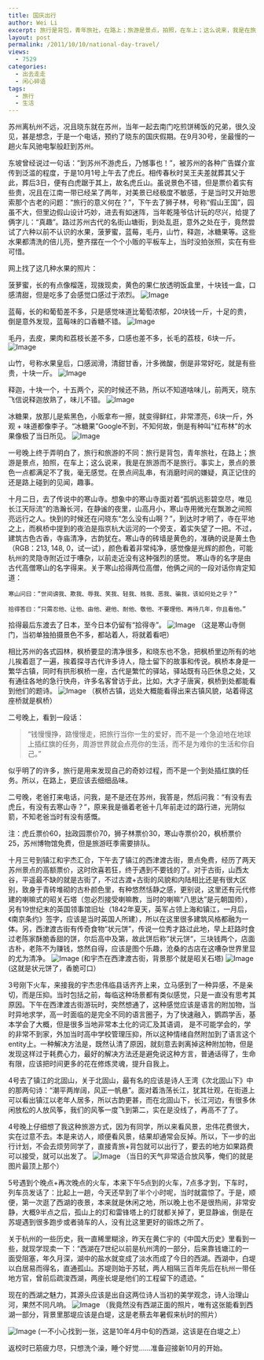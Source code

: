 ```yaml
---
title: 国庆出行
author: Wei Li
excerpt: 旅行是背包，青年旅社，在路上；旅游是景点，拍照，在车上；这么说来，我是在旅游而不是旅行。事实上，景点的景色一点都满足不了我，毫无感觉，在景点间乱串，有消磨时间的嫌疑，真正记住的还是路上碰到的见闻，趣事。
layout: post
permalink: /2011/10/10/national-day-travel/
views:
  - 7529
categories:
  - 出去走走
  - 闲心碎语
tags:
  - 旅行
  - 生活
---
```

 苏州离杭州不远，况且晓东就在苏州，当年一起去南门吃煎饼稀饭的兄弟，很久没见，甚是想念，于是一个电话，预约了晓东的国庆假期。在9月30号，坐最慢的一趟火车风驰电掣般赶到苏州。

东坡曾经说过一句话：”到苏州不游虎丘，乃憾事也！”，被苏州的各种广告媒介宣传到泛滥的程度，于是10月1号上午去了虎丘。相传春秋时吴王夫差就葬其父于此，葬后3日，便有白虎踞于其上，故名虎丘山。虽说景色不错，但是票价着实有些贵，况且在江南一带已经呆了两年，对美景已经极度不敏感，于是当时又开始思索那个古老的问题：“旅行的意义何在？”，下午去了狮子林，号称“假山王国”，园虽不大，但里边假山设计巧妙，进去有如迷阵，当年乾隆爷估计玩的尽兴，给提了俩字儿：“真趣”。路过苏州古代的名街山塘街，到处乱逛，意外之处在于，竟然尝试了六种以前不认识的水果，菠萝蜜，蓝莓，毛丹，山竹，释迦，冰糖果等。这些水果都清洗的倍儿亮，整齐摆在一个个小贩的平板车上，当时没拍张照，实在有些可惜。

网上找了这几种水果的照片：

菠萝蜜，长的有点像榴莲，现拨现卖，黄色的果仁放透明饭盒里，十块钱一盒，口感清甜，但是吃多了会感觉口感过于浓烈。
![Image][1]

蓝莓，长的和葡萄差不多，只是感觉味道比葡萄浓郁，20块钱一斤，十足的贵，倒是意外发现，蓝莓味的口香糖不错。
![Image][2]

毛丹，去皮，果肉和荔枝长差不多，口感也差不多，长毛的荔枝，6块一斤。
![Image][3]

山竹，号称水果皇后，口感润滑，清甜甘香，汁多微酸，倒是非常好吃，就是有些贵，十块一斤。
![Image][4] 

释迦，十块一个，十五两个，买的时候还不熟，所以不知道啥味儿，前两天，晓东飞信说释迦放熟了，味儿不错。
![Image][5]

冰糖果，放那儿是紫黑色，小贩拿布一擦，就变得鲜红，非常漂亮，6块一斤，外观 + 味道都像李子。“冰糖果”Google不到，不知何故，倒是有种叫“红布林”的水果像极了当日所见。
![Image][6]

一号晚上终于弄明白了，旅行和旅游的不同：旅行是背包，青年旅社，在路上；旅游是景点，拍照，在车上；这么说来，我是在旅游而不是旅行。事实上，景点的景色一点都满足不了我，毫无感觉。在景点间乱串，有消磨时间的嫌疑，真正记住的还是路上碰到的见闻，趣事。

十月二日，去了传说中的寒山寺。想象中的寒山寺面对着“孤帆远影碧空尽，唯见长江天际流”的浩瀚长河，在静谧的夜里，山高月小，寒山寺用微光在飘渺之间照亮远行之人。快到的时候还在问晓东“怎么没有山啊？”，到达时才明了，寺在平地之上，而枫桥中提到的夜泊是指京杭大运河的一个旁支，着实失望了一把。不过，建筑古色古香，寺庙清净，古韵犹在。寒山寺的砖墙是黄色的，准确的说是黄土色（RGB：213, 148, 0，试一试），颜色看着非常纯净，感觉像是光辉的颜色，可能杭州的灵隐寺附近过于嘈杂，以前走近没有这种强烈的感觉。 寒山寺的名字是由古代高僧寒山的名字得来。关于寒山拾得两位高僧，他俩之间的一段对话你肯定知道：

	寒山问曰：“世间谤我、欺我、辱我、笑我、轻我、贱我、恶我、骗我，该如何处之乎？”

	拾得答曰：“只需忍他、让他、由他、避他、耐他、敬他、不要理他、再待几年，你且看他。”

拾得最后东渡去了日本，至今日本仍留有“拾得寺”。 
![Image][7]
（这是寒山寺侧门，当初单独拍摄景色不多，都站着人，将就着看吧）

相比苏州的各式园林，枫桥要显的清净很多，和晓东也不急，把枫桥里边所有的地儿挨着逛了一遍，挨着探寻古代许多诗人，隐士留下的故事和传说。枫桥本身是一繁华古镇，同时有拱形枫桥一座，古代是繁忙的驿站，驿站既有马匹休息之处，又有通往各地的急行快舟，许多名客曾访于此，比如，大才子唐寅，枫桥到处都能看到他们的题诗。 
![Image][8]
（枫桥古镇，远处大概能看得出来古镇风貌，站着得这座桥就是枫桥）

二号晚上，看到一段话：

>“钱慢慢挣，路慢慢走，把旅行当你一生的爱好，而不是一个急迫地在地球上插红旗的任务，周游世界就会点亮你的生活，而不是为难你的生活和你自己。”

似乎明了的许多，旅行是用来发现自己的奇妙过程，而不是一个到处插红旗的任务。所以，在路上，更应该去细细品味。

二号晚，老爸打来电话，问我，是不是还在苏州，我答是，然后问我：“有没有去虎丘，有没有去寒山寺？”，原来我是循着老爸十几年前走过的路行进，光阴似箭，不知老爸当时有没有感慨。

注：虎丘票价60，拙政园票价70，狮子林票价30，寒山寺票价20，枫桥票价25，苏州博物馆免费，但是旅游旺季需要排队。

十月三号到镇江和宇杰汇合，下午去了镇江的西津渡古街，景点免费，经历了两天苏州景点的高额票价，这时欣喜若狂，终于遇到不要钱的了。对于古街，山西太谷，平遥最不缺的就是古街了，不过古渡+古街的风貌和内陆相比还是有很大区别，致身于青砖堆砌的古朴颜色里，有种悠然恬静之感，更别说，这里还有元代修建的喇嘛式的昭关石塔（忽必烈接受喇嘛教，当时的喇嘛“八思达”是元朝国师），另有19世纪末的英国领事馆旧址（1842年夏天，英军占领上海和镇江，一月后，《南京条约》签字，应该是当时英国人所建），所以在这里很多建筑风格都融为一体。另，西津渡古街有传奇食物“状元饼”，传说一位秀才路过此地，早上赶路时食过老陈家酥脆香甜的饼，尔后高中及第，故此饼后称“状元饼“，三块钱两个，店面古朴，老陈不为赚钱，悠然自得，应该是图个乐趣，沧桑的古店在这嘈杂世界里显的尤为清净。
![Image][9]
 (和宇杰在西津渡古街，背景那个就是昭关石塔)
![Image][10]
(这就是状元饼了，香脆可口）

3号刚下火车，来接我的宇杰忠伟临县话齐齐上来，立马感到了一种异感，不是亲切，而是压抑。当时包括之前，每临这种场景都有类似感觉，只是一直没有思考其原因。下午在西津渡古街游玩时，突然想通了，这种感觉应该是语言的附加物，当时异地求学，高一时面临的是完全不同的语言圈子，为了快速融入，鹦鹉学舌，基本学会了大概，但是很多当地非常本土化的词汇及其语调， 是不可能学会的，学的非常不到家，外加当时高中学校管理压抑，所以这种情绪自然附加到了语言这个entity上。一种解决方法是，既然认清了原因，就刻意去剥离掉这种附加物，但是发现这样过于耗费心力，最好的解决方法还是避免说这种方言，普通话得了，生命有限，应该把时间更多的花在修炼灵魂，提升自我上。

4号去了镇江的北固山，关于北固山，最有名的应该是诗人王湾《次北固山下》中的那两句诗：“潮平两岸阔，风正一帆悬”。面对着浩荡长江，犹其壮观，在街道上可以看出镇江以老年人居多，所以古韵更甚，而在北固山下，长江河边，有很多休闲放松的人放风筝，我们的风筝一度飞到第二，实在是没线了，再高不了了。

4号晚上仔细想了我这种旅游方式，因为有同学，所以来看风景，忠伟花费很大，实在过意不去。本是来访人，顺便看风景，结果却通常会反掉。所以，下一步的出行计划，不会去烦劳同学了，直接青旅+背包就可以出行了，要去的地方如果路费可以接受，就可以出发了。 
![Image][11]
（当日的天气非常适合放风筝，俺们的就是图片最顶上那个）

5号遇到个晚点+再次晚点的火车，本来下午5点到的火车，7点多才到，下车时，列车员发话了：比起上一趟，今天还早到了半个小时呢，当时就震惊了。于是，顺便，第一次逛了西湖的夜景，本来就是休闲之地，所以晚上也不是很热闹，非常安静，大概9半点之后，孤山上的灯和雷锋塔上的灯就都关掉了，更显静谧，倒是在苏堤遇到很多跑步或者骑车的人，没有比这里更好的锻炼之所了。

关于杭州的一些历史，我一直稀里糊涂，昨天在黄仁宇的《中国大历史》里看到一些，就现学现卖一下：“西湖在7世纪以前是杭州湾的一部分，后来靠钱塘江的一面受阻塞，年久月深，湖中的盐水就变成了淡水而成了今日的西湖。西湖中，白堤以白居易而得名，直通孤山。苏堤则始于苏轼，两人相隔三百年先后在杭州一带任地方官，曾前后疏浚西湖，两座长堤是他们的工程留下的遗迹。“

现在的西湖之魅力，其源头应该是出自这两位诗人当初的美学观念，诗人治理山河，果然不同凡响。
![Image][12] 
（我竟然没有西湖正面的照片，唯有这张能看到西湖一部分，背景里那堤应该是白堤，这是老蔡去年暑假来杭时的照片）

![Image][13]
(一不小心找到一张，这是10年4月中旬的西湖，这该是在白堤之上）

返校时已筋疲力尽，只想洗个澡，睡个好觉……准备迎接新10月的开始。

[1]: /uploads/2011/10/boluomi.jpg
[2]: /uploads/2011/10/lanmei.jpg
[3]: /uploads/2011/10/maodan.jpg
[4]: /uploads/2011/10/shanzhu.jpg
[5]: /uploads/2011/10/shijia.jpg
[6]: /uploads/2011/10/bingtangguo1.jpg
[7]: /uploads/2011/10/寒山寺.jpg
[8]: /uploads/2011/10/枫桥.jpg
[9]: /uploads/2011/10/昭关石塔.jpg
[10]: /uploads/2011/10/状元饼.jpg
[11]: /uploads/2011/10/放风筝.jpg
[12]: /uploads/2011/10/西湖.jpg
[13]: /uploads/2011/10/杭州初春.jpg

